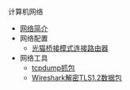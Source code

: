 计算机网络

* [网络简介](markdown/Devops/Network/_readme.md)
* 网络配置
    * [光猫桥接模式连接路由器](markdown/Devops/Network/光猫桥接模式连接路由器.md)
* 网络工具
    * [tcpdump抓包](markdown/Devops/Network/tcpdump抓包.md)
    * [Wireshark解密TLS1.2数据包](markdown/Devops/Network/Wireshark解密TLS1.2数据包.md)
